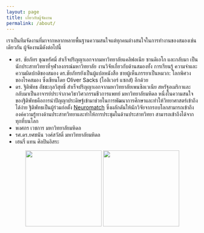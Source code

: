 ```yaml
---
layout: page
title: เกี่ยวกับผู้จัดงาน
permalink: /about/
---
```


เราเป็นทีมจัดงานที่มาจากหลากหลายพื้นฐานความสนใจแต่ทุกคนต่างสนใจในการทำงานของสมองเช่นเดียวกัน
ผู้จัดงานมีดังต่อไปนี้

- ดร. ชัยภัทร ชุณหรัศมิ์ สำเร็จปริญญาเอกจากมหาวิทยาลัยแคลิฟอเนีย ซานดิเอโก และกลับมา
  เป็นนักประสาทวิทยาที่จุฬาลงกรณ์มหาวิทยาลัย งานวิจัยเกี่ยวกับด้านสมองทั้ง การเรียนรู้
  ความจำและความผิดปกติของสมอง ดร.ชัยภัทรยังเป็นผู้แปลหนังสือ ชายผู้เห็นภรรยาเป็นหมวก: โลกพิศวงของโรคสมอง
  ซึ่งเขียนโดย Oliver Sacks (โอลิเวอร์ แซกส์) อีกด้วย
- ดร. ฐิติพัทธ อัชชะกุลวิสุทธิ์ สำเร็จปริญญาเอกจากมหาวิทยาลัยเพนซิลเวเนีย สหรัฐอเมริกาและ
  กลับมาเป็นอาจารย์ประจำภาควิชาวิศวกรรมชีวการแพทย์ มหาวิทยาลัยมหิดล
  หนึ่งในความสนใจของฐิติพัทธคือการนำปัญญาประดิษฐ์เข้ามาช่วยในการพัฒนาการศึกษาและทำให้วิทยาศาสตร์เข้าถึงได้ง่าย
  ฐิติพัทธเป็นผู้ร่วมก่อตั้ง [Neuromatch](https://neuromatch.io/) ซึ่งผลักดันให้นักวิจัยจากรอบโลกสามารถเข้าถึงองค์ความรู้ทางด้านประสาทวิทยาและทำให้การประชุมในด้านประสาทวิทยา
  สามารถเข้าถึงได้จากทุกที่บนโลก
- พงศกร เวชการ มหาวิทยาลัยมหิดล
- รศ.ดร.ยศชนัน วงศ์สวัสดิ์ มหาวิทยาลัยมหิดล
- เฮนรี่ แทน ศิลปินอิสระ

<center>
  <p class="sponsor-imgs">
    <div class="row">
      <img src="{{ site.baseurl }}/images/chula-logo.png"  width="200" />
      <img src="{{ site.baseurl }}/images/mahidol-logo.png"  width="200" />
    </div>
  </p>
</center>
